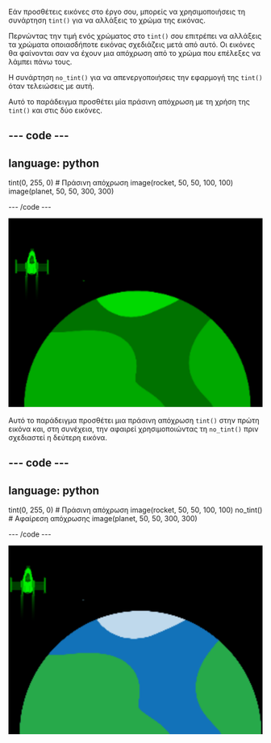 Εάν προσθέτεις εικόνες στο έργο σου, μπορείς να χρησιμοποιήσεις τη συνάρτηση `tint()` για να αλλάξεις το χρώμα της εικόνας.

Περνώντας την τιμή ενός χρώματος στο `tint()` σου επιτρέπει να αλλάξεις τα χρώματα οποιασδήποτε εικόνας σχεδιάζεις μετά από αυτό. Οι εικόνες θα φαίνονται σαν να έχουν μια απόχρωση από το χρώμα που επέλεξες να λάμπει πάνω τους.

Η συνάρτηση `no_tint()` για να απενεργοποιήσεις την εφαρμογή της `tint()` όταν τελειώσεις με αυτή.

Αυτό το παράδειγμα προσθέτει μία πράσινη απόχρωση με τη χρήση της `tint()` και στις δύο εικόνες.

--- code ---
---
language: python
---

  tint(0, 255, 0) # Πράσινη απόχρωση image(rocket, 50, 50, 100, 100) image(planet, 50, 50, 300, 300)

--- /code ---

![Η περιοχή εμφάνισης δείχνει έναν πύραυλο και έναν πλανήτη με αποχρώσεις](images/all_tint.png)

Αυτό το παράδειγμα προσθέτει μια πράσινη απόχρωση `tint()` στην πρώτη εικόνα και, στη συνέχεια, την αφαιρεί χρησιμοποιώντας τη `no_tint()` πριν σχεδιαστεί η δεύτερη εικόνα.

--- code ---
---
language: python
---

  tint(0, 255, 0) # Πράσινη απόχρωση image(rocket, 50, 50, 100, 100) no_tint() # Αφαίρεση απόχρωσης image(planet, 50, 50, 300, 300)

--- /code ---

![Η περιοχή εμφάνισης δείχνει έναν πύραυλο και έναν πλανήτη χωρίς αποχρώσεις](images/some_tint.png)

